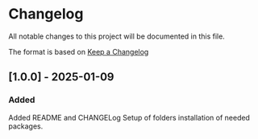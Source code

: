 # Changelog

All notable changes to this project will be documented in this file.

The format is based on [Keep a Changelog](https://keepachangelog.com/en/1.1.0/)


## [1.0.0] - 2025-01-09

### Added
Added README and CHANGELog
Setup of folders 
installation of needed packages.

